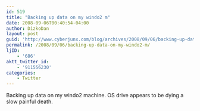 ```yaml
---
id: 519
title: "Backing up data on my windo2 m"
date: 2008-09-06T00:40:54-04:00
author: DizkoDan
layout: post
guid: 'http://www.cyberjunx.com/blog/archives/2008/09/06/backing-up-data-on-my-windo2-m/'
permalink: /2008/09/06/backing-up-data-on-my-windo2-m/
ljID:
    - '686'
aktt_twitter_id:
    - '911556230'
categories:
    - Twitter
---
```


Backing up data on my windo2 machine. OS drive appears to be dying a slow painful death.